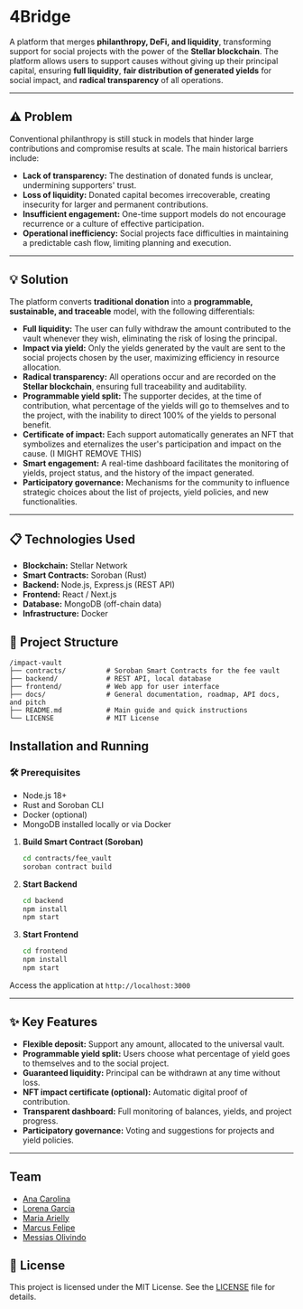 # 4Bridge

A platform that merges **philanthropy, DeFi, and liquidity**, transforming support for social projects with the power of the **Stellar blockchain**.
The platform allows users to support causes without giving up their principal capital, ensuring **full liquidity**, **fair distribution of generated yields** for social impact, and **radical transparency** of all operations.

---

## ⚠️ Problem

Conventional philanthropy is still stuck in models that hinder large contributions and compromise results at scale. The main historical barriers include:

-   **Lack of transparency:** The destination of donated funds is unclear, undermining supporters' trust.
-   **Loss of liquidity:** Donated capital becomes irrecoverable, creating insecurity for larger and permanent contributions.
-   **Insufficient engagement:** One-time support models do not encourage recurrence or a culture of effective participation.
-   **Operational inefficiency:** Social projects face difficulties in maintaining a predictable cash flow, limiting planning and execution.

---

## 💡 Solution

The platform converts **traditional donation** into a **programmable, sustainable, and traceable** model, with the following differentials:

-   **Full liquidity:** The user can fully withdraw the amount contributed to the vault whenever they wish, eliminating the risk of losing the principal.
-   **Impact via yield:** Only the yields generated by the vault are sent to the social projects chosen by the user, maximizing efficiency in resource allocation.
-   **Radical transparency:** All operations occur and are recorded on the **Stellar blockchain**, ensuring full traceability and auditability.
-   **Programmable yield split:** The supporter decides, at the time of contribution, what percentage of the yields will go to themselves and to the project, with the inability to direct 100% of the yields to personal benefit.
-   **Certificate of impact:** Each support automatically generates an NFT that symbolizes and eternalizes the user's participation and impact on the cause. (I MIGHT REMOVE THIS)
-   **Smart engagement:** A real-time dashboard facilitates the monitoring of yields, project status, and the history of the impact generated.
-   **Participatory governance:** Mechanisms for the community to influence strategic choices about the list of projects, yield policies, and new functionalities.

---

## 📋 Technologies Used

-   **Blockchain:** Stellar Network
-   **Smart Contracts:** Soroban (Rust)
-   **Backend:** Node.js, Express.js (REST API)
-   **Frontend:** React / Next.js
-   **Database:** MongoDB (off-chain data)
-   **Infrastructure:** Docker

## 📁 Project Structure

```text
/impact-vault
├── contracts/          # Soroban Smart Contracts for the fee vault
├── backend/            # REST API, local database
├── frontend/           # Web app for user interface
├── docs/               # General documentation, roadmap, API docs, and pitch
├── README.md           # Main guide and quick instructions
└── LICENSE             # MIT License
```

##  Installation and Running

### 🛠️ Prerequisites

-   Node.js 18+
-   Rust and Soroban CLI
-   Docker (optional)
-   MongoDB installed locally or via Docker

1.  **Build Smart Contract (Soroban)**

    ```bash
    cd contracts/fee_vault
    soroban contract build
    ```

2.  **Start Backend**

    ```bash
    cd backend
    npm install
    npm start
    ```

3.  **Start Frontend**

    ```bash
    cd frontend
    npm install
    npm start
    ```

Access the application at `http://localhost:3000`

---

## ✨ Key Features

-   **Flexible deposit:** Support any amount, allocated to the universal vault.
-   **Programmable yield split:** Users choose what percentage of yield goes to themselves and to the social project.
-   **Guaranteed liquidity:** Principal can be withdrawn at any time without loss.
-   **NFT impact certificate (optional):** Automatic digital proof of contribution.
-   **Transparent dashboard:** Full monitoring of balances, yields, and project progress.
-   **Participatory governance:** Voting and suggestions for projects and yield policies.

---

## Team
- <a href="https://www.linkedin.com/in/anacdejesus/">Ana Carolina</a>
- <a href="https://www.linkedin.com/in/llorengarcia/">Lorena Garcia</a>
- <a href="https://www.linkedin.com/in/maria-arielly/">Maria Arielly</a>
- <a href="https://www.linkedin.com/in/marcus-valente/">Marcus Felipe</a>
- <a href="https://www.linkedin.com/in/messias-olivindo/">Messias Olivindo</a>

## 📜 License

This project is licensed under the MIT License.
See the [LICENSE](./LICENSE) file for details.
